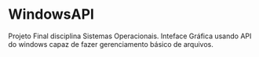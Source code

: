 # WindowsAPI
Projeto Final disciplina Sistemas Operacionais. Inteface Gráfica usando API do windows capaz de fazer gerenciamento básico de arquivos.
